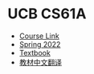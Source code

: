 # UCB CS61A

- [Course Link](https://cs61a.org)
- [Spring 2022](https://cs61a.vercel.app)
- [Textbook](http://composingprograms.com)
- [教材中文翻译](https://composingprograms.netlify.app)
